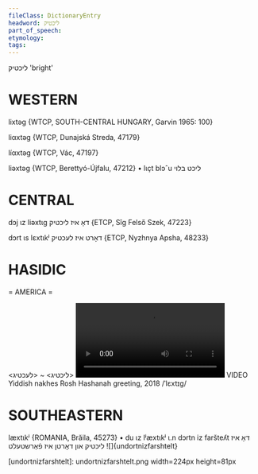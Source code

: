 ```yaml
---
fileClass: DictionaryEntry
headword: ליכטיק
part_of_speech: 
etymology: 
tags: 
---
```

ליכטיק
'bright'

WESTERN
========

lixtəg {WTCP, SOUTH-CENTRAL HUNGARY, Garvin 1965: 100}

liαxtəg {WTCP, Dunajská Streda, 47179}

líαxtəg {WTCP, Vác, 47197}

liəxtəg {WTCP, Berettyó-Újfalu, 47212}
	•	lɩçt blɔˆu ליכט בלוי

CENTRAL
========

dɔj ɩz liəxtɩg דאָ איז ליכטיק {ETCP, Sîg Felső Szek, 47223}

dɔrt ɩs lɛxtɩkʲ דאָרט איז לעכטיק {ETCP, Nyzhnya Apsha, 48233}

HASIDIC
=======
= AMERICA = 

<ליכטיג> ~ <לעכטיג>
![](https://ia601502.us.archive.org/25/items/Hasidic-Media/Yidish%20nakhes%202018%20-%20a%20gut%20yor%2C%20a%20zis%20yor%2C%20a%20likhtik%20yor.mp4)
VIDEO Yiddish nakhes Rosh Hashanah greeting, 2018
/ˈlɛxtɪg/

SOUTHEASTERN
==============

læxtɩkʲ {ROMANIA, Brăila, 45273}
	•	du ɩz lʲæxtɩkʲ ɩ.n dɔrtn iz faršteʎt דאָ איז ליכטיק און דאָרטן איז פֿאַרשטעלט
![]{undortnizfarshtelt}

[undortnizfarshtelt]: undortnizfarshtelt.png width=224px height=81px